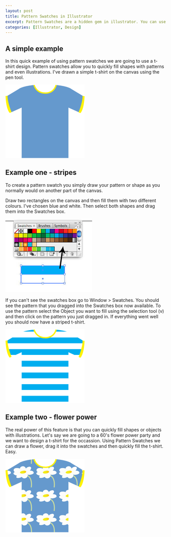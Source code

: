 ```yaml
--- 
layout: post
title: Pattern Swatches in Illustrator
excerpt: Pattern Swatches are a hidden gem in illustrator. You can use them to quickly fill shapes with patterns and illustrations. Here's a short tutorial using a t-shirt design.
categories: [Illustrator, Design]
---
```

## A simple example

In this quick example of using pattern swatches we are going to use a t-shirt design. Pattern swatches allow you to quickly fill shapes with patterns and even illustrations. I've drawn a simple t-shirt on the canvas using the pen tool. 

![t-shirt design][1] 

## Example one - stripes

To create a pattern swatch you simply draw your pattern or shape as you normally would on another part of the canvas. 

Draw two rectangles on the canvas and then fill them with two different colours. I've chosen blue and white. Then select both shapes and drag them into the Swatches box.

![Adding a pattern swatch][2] 

If you can't see the swatches box go to Window > Swatches. You should see the pattern that you dragged into the Swatches box now available. To use the pattern select the Object you want to fill using the selection tool (v) and then click on the pattern you just dragged in. If everything went well you should now have a striped t-shirt.

![Striped t-shirt][3] 

## Example two - flower power

The real power of this feature is that you can quickly fill shapes or objects with illustrations. Let's say we are going to a 60's flower power party and we want to design a t-shirt for the occassion. Using Pattern Swatches we can draw a flower, drag it into the swatches and then quickly fill the t-shirt. Easy.

![Flower power t-shirt][4]

 [1]: /images/articles/t-shirt_one.png "t-shirt design"
 [2]: /images/articles/add_pattern_swatch.jpg "Adding a pattern swatch"
 [3]: /images/articles/t_shirt_two.png "Striped t-shirt"
 [4]: /images/articles/t_shirt_three.png "Flower power t-shirt"
